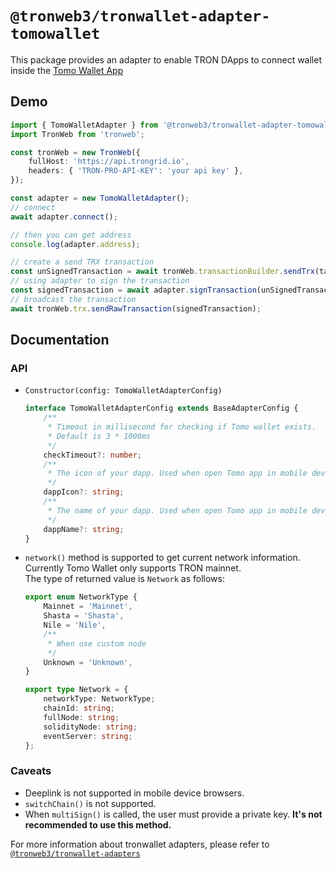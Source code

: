 # `@tronweb3/tronwallet-adapter-tomowallet`

This package provides an adapter to enable TRON DApps to connect wallet inside the [Tomo Wallet App](https://tomo.inc/)

## Demo

```typescript
import { TomoWalletAdapter } from '@tronweb3/tronwallet-adapter-tomowallet';
import TronWeb from 'tronweb';

const tronWeb = new TronWeb({
    fullHost: 'https://api.trongrid.io',
    headers: { 'TRON-PRO-API-KEY': 'your api key' },
});

const adapter = new TomoWalletAdapter();
// connect
await adapter.connect();

// then you can get address
console.log(adapter.address);

// create a send TRX transaction
const unSignedTransaction = await tronWeb.transactionBuilder.sendTrx(targetAddress, 100, adapter.address);
// using adapter to sign the transaction
const signedTransaction = await adapter.signTransaction(unSignedTransaction);
// broadcast the transaction
await tronWeb.trx.sendRawTransaction(signedTransaction);
```

## Documentation

### API

-   `Constructor(config: TomoWalletAdapterConfig)`
    ```typescript
    interface TomoWalletAdapterConfig extends BaseAdapterConfig {
        /**
         * Timeout in millisecond for checking if Tomo wallet exists.
         * Default is 3 * 1000ms
         */
        checkTimeout?: number;
        /**
         * The icon of your dapp. Used when open Tomo app in mobile device browsers.
         */
        dappIcon?: string;
        /**
         * The name of your dapp. Used when open Tomo app in mobile device browsers.
         */
        dappName?: string;
    }
    ```
-   `network()` method is supported to get current network information.
    Currently Tomo Wallet only supports TRON mainnet.  
    The type of returned value is `Network` as follows:

    ```typescript
    export enum NetworkType {
        Mainnet = 'Mainnet',
        Shasta = 'Shasta',
        Nile = 'Nile',
        /**
         * When use custom node
         */
        Unknown = 'Unknown',
    }

    export type Network = {
        networkType: NetworkType;
        chainId: string;
        fullNode: string;
        solidityNode: string;
        eventServer: string;
    };
    ```

### Caveats

-   Deeplink is not supported in mobile device browsers.
-   `switchChain()` is not supported.
-   When `multiSign()` is called, the user must provide a private key. **It's not recommended to use this method.**

For more information about tronwallet adapters, please refer to [`@tronweb3/tronwallet-adapters`](https://github.com/tronweb3/tronwallet-adapter/tree/main/packages/adapters/adapters)
